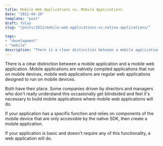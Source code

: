 ```yaml
---
title: Mobile Web Applications vs. Mobile Applications
date: "2012-04-10"
template: "post"
draft: false
slug: "/posts/2012/mobile-web-applications-vs-native-applications/"

tags:
- "development"
- "mobile"
description: "There is a clear distinction between a mobile application and a mobile web application. Mobile applications are natively compiled applications that run on mobile devices, mobile web applications are regular web applications designed to run on mobile devices."
---
```

There is a clear distinction between a mobile application and a mobile web application. Mobile applications are natively compiled applications that run on mobile devices, mobile web applications are regular web applications designed to run on mobile devices.

Both have their place. Some companies driven by directors and managers who don't really understand this occasionally get blindsided and feel it's necessary to build mobile applications where mobile web applications will do.

If your application has a specific function and relies on components of the mobile device that are only accessible by the native SDK, then create a mobile application.

If your application is basic and doesn't require any of this functionality, a web application will do.